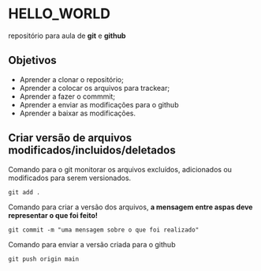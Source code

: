 # HELLO_WORLD
repositório para aula de **git** e **github**

 ## Objetivos

* Aprender a clonar o repositório;
* Aprender a colocar os arquivos para trackear;
* Aprender a fazer o commmit;
* Aprender a enviar as modificações para o github
* Aprender a baixar as modificações.

## Criar versão de arquivos modificados/incluidos/deletados

Comando para o git monitorar os arquivos excluídos, adicionados ou modificados para serem versionados.

```git 
git add .
```

Comando para criar a versão dos arquivos, **a mensagem entre aspas deve representar o que foi feito!**

```git 
git commit -m "uma mensagem sobre o que foi realizado"
```

Comando para enviar a versão criada para o github
```git 
git push origin main
```
